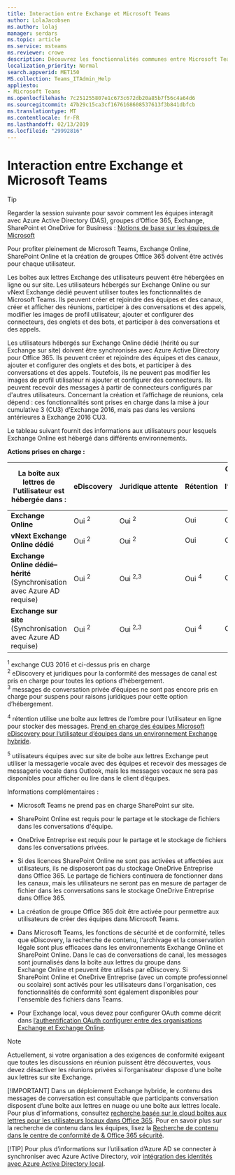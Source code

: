 ```yaml
---
title: Interaction entre Exchange et Microsoft Teams
author: LolaJacobsen
ms.author: lolaj
manager: serdars
ms.topic: article
ms.service: msteams
ms.reviewer: crowe
description: Découvrez les fonctionnalités communes entre Microsoft Teams et les différentes configurations d'Exchange, telles que la création et l'adhésion à des équipes, la création de canaux, et plus encore.
localization_priority: Normal
search.appverid: MET150
MS.collection: Teams_ITAdmin_Help
appliesto:
- Microsoft Teams
ms.openlocfilehash: 7c251255807e1c673c672db20a85b7f56c4a64d6
ms.sourcegitcommit: 47b29c15ca3cf1676168608537613f3b841dbfcb
ms.translationtype: MT
ms.contentlocale: fr-FR
ms.lasthandoff: 02/13/2019
ms.locfileid: "29992816"
---
```

<a name="how-exchange-and-microsoft-teams-interact"></a>Interaction entre Exchange et Microsoft Teams 
=========================================

> [!Tip]
> Regarder la session suivante pour savoir comment les équipes interagit avec Azure Active Directory (DAS), groupes d’Office 365, Exchange, SharePoint et OneDrive for Business : [Notions de base sur les équipes de Microsoft](https://aka.ms/teams-foundations)

Pour profiter pleinement de Microsoft Teams, Exchange Online, SharePoint Online et la création de groupes Office 365 doivent être activés pour chaque utilisateur.

Les boîtes aux lettres Exchange des utilisateurs peuvent être hébergées en ligne ou sur site. Les utilisateurs hébergés sur Exchange Online ou sur vNext Exchange dédié peuvent utiliser toutes les fonctionnalités de Microsoft Teams. Ils peuvent créer et rejoindre des équipes et des canaux, créer et afficher des réunions, participer à des conversations et des appels, modifier les images de profil utilisateur, ajouter et configurer des connecteurs, des onglets et des bots, et participer à des conversations et des appels.

Les utilisateurs hébergés sur Exchange Online dédié (hérité ou sur Exchange sur site) doivent être synchronisés avec Azure Active Directory pour Office 365. Ils peuvent créer et rejoindre des équipes et des canaux, ajouter et configurer des onglets et des bots, et participer à des conversations et des appels. Toutefois, ils ne peuvent pas modifier les images de profil utilisateur ni ajouter et configurer des connecteurs. Ils peuvent recevoir des messages à partir de connecteurs configurés par d'autres utilisateurs. Concernant la création et l’affichage de réunions, cela dépend : ces fonctionnalités sont prises en charge dans la mise à jour cumulative 3 (CU3) d’Exchange 2016, mais pas dans les versions antérieures à Exchange 2016 CU3.

Le tableau suivant fournit des informations aux utilisateurs pour lesquels Exchange Online est hébergé dans différents environnements.

**Actions prises en charge :** 

| La boîte aux lettres de l'utilisateur est hébergée dans : | eDiscovery| Juridique&nbsp;attente | Rétention| Gestion de l’équipe et de canal |Créer et afficher des réunions| Modifier une image de profil utilisateur | Historique des appels | Gérer des Contacts | Accéder aux contacts Outlook | Messagerie vocale |Ajouter et configurer des connecteurs|Ajouter et configurer des onglets|Ajouter et configurer des bots| 
|---|---|---|---|---|---|---|---|---|---|---|---|---|---|
|**Exchange Online**|Oui <sup>2</sup>|Oui <sup>2</sup>|Oui |Oui|Oui|Oui|Oui|Oui|Oui|Oui|Oui|Oui |Oui|
|**vNext Exchange Online dédié**|Oui <sup>2</sup>|Oui <sup>2</sup>|Oui |Oui |Oui|Oui|Oui |Oui|Oui|Oui|Oui |Oui |Oui |
|**Exchange Online dédié– hérité** (Synchronisation avec Azure AD requise)|Oui <sup>2</sup>|Oui <sup>2,3</sup>|Oui <sup>4|Oui|Non|Non|Oui|Oui |Non|Non|Non|Oui|Oui|
|**Exchange sur site** (Synchronisation avec Azure AD requise)|Oui <sup>2</sup>| Oui <sup>2,3</sup> |Oui <sup>4|Oui|Oui (Exchange 2016 CU3 +)|Non|Oui|Oui |Non|Ne <sup>5|Non|Non|Oui|

<sup>1</sup> exchange CU3 2016 et ci-dessus pris en charge  
<sup>2</sup> eDiscovery et juridiques pour la conformité des messages de canal est pris en charge pour toutes les options d’hébergement.  
<sup>3</sup> messages de conversation privée d’équipes ne sont pas encore pris en charge pour suspens pour raisons juridiques pour cette option d’hébergement.

<sup>4</sup> rétention utilise une boîte aux lettres de l’ombre pour l’utilisateur en ligne pour stocker des messages. [Prend en charge des équipes Microsoft eDiscovery pour l’utilisateur d’équipes dans un environnement Exchange hybride](https://techcommunity.microsoft.com/t5/Microsoft-Teams-Blog/Microsoft-Teams-supports-eDiscovery-for-Teams-users-in-a/ba-p/200009).

<sup>5</sup> utilisateurs équipes avec sur site de boîte aux lettres Exchange peut utiliser la messagerie vocale avec des équipes et recevoir des messages de messagerie vocale dans Outlook, mais les messages vocaux ne sera pas disponibles pour afficher ou lire dans le client d’équipes.

Informations complémentaires :

-   Microsoft Teams ne prend pas en charge SharePoint sur site.

-   SharePoint Online est requis pour le partage et le stockage de fichiers dans les conversations d'équipe.

-   OneDrive Entreprise est requis pour le partage et le stockage de fichiers dans les conversations privées.

-   Si des licences SharePoint Online ne sont pas activées et affectées aux utilisateurs, ils ne disposeront pas du stockage OneDrive Entreprise dans Office 365. Le partage de fichiers continuera de fonctionner dans les canaux, mais les utilisateurs ne seront pas en mesure de partager de fichier dans les conversations sans le stockage OneDrive Entreprise dans Office 365.

-   La création de groupe Office 365 doit être activée pour permettre aux utilisateurs de créer des équipes dans Microsoft Teams.

-   Dans Microsoft Teams, les fonctions de sécurité et de conformité, telles que eDiscovery, la recherche de contenu, l'archivage et la conservation légale sont plus efficaces dans les environnements Exchange Online et SharePoint Online. Dans le cas de conversations de canal, les messages sont journalisés dans la boîte aux lettres du groupe dans Exchange Online et peuvent être utilisés par eDiscovery. Si SharePoint Online et OneDrive Entreprise (avec un compte professionnel ou scolaire) sont activés pour les utilisateurs dans l'organisation, ces fonctionnalités de conformité sont également disponibles pour l'ensemble des fichiers dans Teams.

-   Pour Exchange local, vous devez pour configurer OAuth comme décrit dans [l’authentification OAuth configurer entre des organisations Exchange et Exchange Online](https://technet.microsoft.com/en-us/library/dn594521(v=exchg.150).aspx). 

> [!NOTE]
> Actuellement, si votre organisation a des exigences de conformité exigeant que toutes les discussions en réunion puissent être découvertes, vous devez désactiver les réunions privées si l’organisateur dispose d’une boîte aux lettres sur site Exchange.
> 
> [!IMPORTANT]
> Dans un déploiement Exchange hybride, le contenu des messages de conversation est consultable que participants conversation disposent d’une boîte aux lettres en nuage ou une boîte aux lettres locale. Pour plus d’informations, consultez [recherche basée sur le cloud boîtes aux lettres pour les utilisateurs locaux dans Office 365](https://docs.microsoft.com/en-us/office365/securitycompliance/search-cloud-based-mailboxes-for-on-premises-users). Pour en savoir plus sur la recherche de contenu dans les équipes, lisez la [Recherche de contenu dans le centre de conformité de & Office 365 sécurité](https://docs.microsoft.com/en-us/Office365/SecurityCompliance/content-search#searching-microsoft-teams-and-office-365-groups).
> 
> [!TIP]
> Pour plus d’informations sur l’utilisation d’Azure AD se connecter à synchroniser avec Azure Active Directory, voir [intégration des identités avec Azure Active Directory local](https://go.microsoft.com/fwlink/?linkid=854600).
